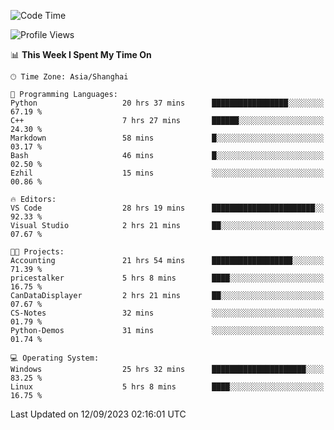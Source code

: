 <!--START_SECTION:waka-->
![Code Time](http://img.shields.io/badge/Code%20Time-1%2C246%20hrs%2025%20mins-blue)

![Profile Views](http://img.shields.io/badge/Profile%20Views-0-blue)

📊 **This Week I Spent My Time On** 

```text
🕑︎ Time Zone: Asia/Shanghai

💬 Programming Languages: 
Python                   20 hrs 37 mins      █████████████████░░░░░░░░   67.19 % 
C++                      7 hrs 27 mins       ██████░░░░░░░░░░░░░░░░░░░   24.30 % 
Markdown                 58 mins             █░░░░░░░░░░░░░░░░░░░░░░░░   03.17 % 
Bash                     46 mins             █░░░░░░░░░░░░░░░░░░░░░░░░   02.50 % 
Ezhil                    15 mins             ░░░░░░░░░░░░░░░░░░░░░░░░░   00.86 % 

🔥 Editors: 
VS Code                  28 hrs 19 mins      ███████████████████████░░   92.33 % 
Visual Studio            2 hrs 21 mins       ██░░░░░░░░░░░░░░░░░░░░░░░   07.67 % 

🐱‍💻 Projects: 
Accounting               21 hrs 54 mins      ██████████████████░░░░░░░   71.39 % 
pricestalker             5 hrs 8 mins        ████░░░░░░░░░░░░░░░░░░░░░   16.75 % 
CanDataDisplayer         2 hrs 21 mins       ██░░░░░░░░░░░░░░░░░░░░░░░   07.67 % 
CS-Notes                 32 mins             ░░░░░░░░░░░░░░░░░░░░░░░░░   01.79 % 
Python-Demos             31 mins             ░░░░░░░░░░░░░░░░░░░░░░░░░   01.74 % 

💻 Operating System: 
Windows                  25 hrs 32 mins      █████████████████████░░░░   83.25 % 
Linux                    5 hrs 8 mins        ████░░░░░░░░░░░░░░░░░░░░░   16.75 % 
```


 Last Updated on 12/09/2023 02:16:01 UTC
<!--END_SECTION:waka-->